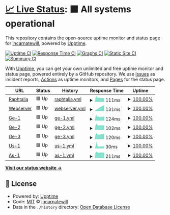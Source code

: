 # [📈 Live Status](https://incarnatewill.github.io/uptime): <!--live status--> **🟩 All systems operational**

This repository contains the open-source uptime monitor and status page for [incarnatewill](https://incarnatewill.github.io/uptime), powered by [Upptime](https://github.com/upptime/upptime).

[![Uptime CI](https://github.com/incarnatewill/uptime/workflows/Uptime%20CI/badge.svg)](https://github.com/incarnatewill/uptime/actions?query=workflow%3A%22Uptime+CI%22)
[![Response Time CI](https://github.com/incarnatewill/uptime/workflows/Response%20Time%20CI/badge.svg)](https://github.com/incarnatewill/uptime/actions?query=workflow%3A%22Response+Time+CI%22)
[![Graphs CI](https://github.com/incarnatewill/uptime/workflows/Graphs%20CI/badge.svg)](https://github.com/incarnatewill/uptime/actions?query=workflow%3A%22Graphs+CI%22)
[![Static Site CI](https://github.com/incarnatewill/uptime/workflows/Static%20Site%20CI/badge.svg)](https://github.com/incarnatewill/uptime/actions?query=workflow%3A%22Static+Site+CI%22)
[![Summary CI](https://github.com/incarnatewill/uptime/workflows/Summary%20CI/badge.svg)](https://github.com/incarnatewill/uptime/actions?query=workflow%3A%22Summary+CI%22)

With [Upptime](https://upptime.js.org), you can get your own unlimited and free uptime monitor and status page, powered entirely by a GitHub repository. We use [Issues](https://github.com/incarnatewill/uptime/issues) as incident reports, [Actions](https://github.com/incarnatewill/uptime/actions) as uptime monitors, and [Pages](https://incarnatewill.github.io/uptime) for the status page.

<!--start: status pages-->
<!-- This summary is generated by Upptime (https://github.com/upptime/upptime) -->
<!-- Do not edit this manually, your changes will be overwritten -->
<!-- prettier-ignore -->
| URL | Status | History | Response Time | Uptime |
| --- | ------ | ------- | ------------- | ------ |
| <img alt="" src="https://favicons.githubusercontent.com/null" height="13"> [Raphtalia](main.raphtalia.fun) | 🟩 Up | [raphtalia.yml](https://github.com/IncarnateWill/uptime/commits/HEAD/history/raphtalia.yml) | <details><summary><img alt="Response time graph" src="./graphs/raphtalia/response-time-week.png" height="20"> 111ms</summary><br><a href="https://status.raphtalia.fun/history/raphtalia"><img alt="Response time 111" src="https://img.shields.io/endpoint?url=https%3A%2F%2Fraw.githubusercontent.com%2FIncarnateWill%2Fuptime%2FHEAD%2Fapi%2Fraphtalia%2Fresponse-time.json"></a><br><a href="https://status.raphtalia.fun/history/raphtalia"><img alt="24-hour response time 103" src="https://img.shields.io/endpoint?url=https%3A%2F%2Fraw.githubusercontent.com%2FIncarnateWill%2Fuptime%2FHEAD%2Fapi%2Fraphtalia%2Fresponse-time-day.json"></a><br><a href="https://status.raphtalia.fun/history/raphtalia"><img alt="7-day response time 111" src="https://img.shields.io/endpoint?url=https%3A%2F%2Fraw.githubusercontent.com%2FIncarnateWill%2Fuptime%2FHEAD%2Fapi%2Fraphtalia%2Fresponse-time-week.json"></a><br><a href="https://status.raphtalia.fun/history/raphtalia"><img alt="30-day response time 111" src="https://img.shields.io/endpoint?url=https%3A%2F%2Fraw.githubusercontent.com%2FIncarnateWill%2Fuptime%2FHEAD%2Fapi%2Fraphtalia%2Fresponse-time-month.json"></a><br><a href="https://status.raphtalia.fun/history/raphtalia"><img alt="1-year response time 111" src="https://img.shields.io/endpoint?url=https%3A%2F%2Fraw.githubusercontent.com%2FIncarnateWill%2Fuptime%2FHEAD%2Fapi%2Fraphtalia%2Fresponse-time-year.json"></a></details> | <details><summary><a href="https://status.raphtalia.fun/history/raphtalia">100.00%</a></summary><a href="https://status.raphtalia.fun/history/raphtalia"><img alt="All-time uptime 100.00%" src="https://img.shields.io/endpoint?url=https%3A%2F%2Fraw.githubusercontent.com%2FIncarnateWill%2Fuptime%2FHEAD%2Fapi%2Fraphtalia%2Fuptime.json"></a><br><a href="https://status.raphtalia.fun/history/raphtalia"><img alt="24-hour uptime 100.00%" src="https://img.shields.io/endpoint?url=https%3A%2F%2Fraw.githubusercontent.com%2FIncarnateWill%2Fuptime%2FHEAD%2Fapi%2Fraphtalia%2Fuptime-day.json"></a><br><a href="https://status.raphtalia.fun/history/raphtalia"><img alt="7-day uptime 100.00%" src="https://img.shields.io/endpoint?url=https%3A%2F%2Fraw.githubusercontent.com%2FIncarnateWill%2Fuptime%2FHEAD%2Fapi%2Fraphtalia%2Fuptime-week.json"></a><br><a href="https://status.raphtalia.fun/history/raphtalia"><img alt="30-day uptime 100.00%" src="https://img.shields.io/endpoint?url=https%3A%2F%2Fraw.githubusercontent.com%2FIncarnateWill%2Fuptime%2FHEAD%2Fapi%2Fraphtalia%2Fuptime-month.json"></a><br><a href="https://status.raphtalia.fun/history/raphtalia"><img alt="1-year uptime 100.00%" src="https://img.shields.io/endpoint?url=https%3A%2F%2Fraw.githubusercontent.com%2FIncarnateWill%2Fuptime%2FHEAD%2Fapi%2Fraphtalia%2Fuptime-year.json"></a></details>
| <img alt="" src="https://favicons.githubusercontent.com/null" height="13"> [Webserver](ws.raphtalia.fun) | 🟩 Up | [webserver.yml](https://github.com/IncarnateWill/uptime/commits/HEAD/history/webserver.yml) | <details><summary><img alt="Response time graph" src="./graphs/webserver/response-time-week.png" height="20"> 131ms</summary><br><a href="https://status.raphtalia.fun/history/webserver"><img alt="Response time 131" src="https://img.shields.io/endpoint?url=https%3A%2F%2Fraw.githubusercontent.com%2FIncarnateWill%2Fuptime%2FHEAD%2Fapi%2Fwebserver%2Fresponse-time.json"></a><br><a href="https://status.raphtalia.fun/history/webserver"><img alt="24-hour response time 0" src="https://img.shields.io/endpoint?url=https%3A%2F%2Fraw.githubusercontent.com%2FIncarnateWill%2Fuptime%2FHEAD%2Fapi%2Fwebserver%2Fresponse-time-day.json"></a><br><a href="https://status.raphtalia.fun/history/webserver"><img alt="7-day response time 131" src="https://img.shields.io/endpoint?url=https%3A%2F%2Fraw.githubusercontent.com%2FIncarnateWill%2Fuptime%2FHEAD%2Fapi%2Fwebserver%2Fresponse-time-week.json"></a><br><a href="https://status.raphtalia.fun/history/webserver"><img alt="30-day response time 131" src="https://img.shields.io/endpoint?url=https%3A%2F%2Fraw.githubusercontent.com%2FIncarnateWill%2Fuptime%2FHEAD%2Fapi%2Fwebserver%2Fresponse-time-month.json"></a><br><a href="https://status.raphtalia.fun/history/webserver"><img alt="1-year response time 131" src="https://img.shields.io/endpoint?url=https%3A%2F%2Fraw.githubusercontent.com%2FIncarnateWill%2Fuptime%2FHEAD%2Fapi%2Fwebserver%2Fresponse-time-year.json"></a></details> | <details><summary><a href="https://status.raphtalia.fun/history/webserver">100.00%</a></summary><a href="https://status.raphtalia.fun/history/webserver"><img alt="All-time uptime 100.00%" src="https://img.shields.io/endpoint?url=https%3A%2F%2Fraw.githubusercontent.com%2FIncarnateWill%2Fuptime%2FHEAD%2Fapi%2Fwebserver%2Fuptime.json"></a><br><a href="https://status.raphtalia.fun/history/webserver"><img alt="24-hour uptime 100.00%" src="https://img.shields.io/endpoint?url=https%3A%2F%2Fraw.githubusercontent.com%2FIncarnateWill%2Fuptime%2FHEAD%2Fapi%2Fwebserver%2Fuptime-day.json"></a><br><a href="https://status.raphtalia.fun/history/webserver"><img alt="7-day uptime 100.00%" src="https://img.shields.io/endpoint?url=https%3A%2F%2Fraw.githubusercontent.com%2FIncarnateWill%2Fuptime%2FHEAD%2Fapi%2Fwebserver%2Fuptime-week.json"></a><br><a href="https://status.raphtalia.fun/history/webserver"><img alt="30-day uptime 100.00%" src="https://img.shields.io/endpoint?url=https%3A%2F%2Fraw.githubusercontent.com%2FIncarnateWill%2Fuptime%2FHEAD%2Fapi%2Fwebserver%2Fuptime-month.json"></a><br><a href="https://status.raphtalia.fun/history/webserver"><img alt="1-year uptime 100.00%" src="https://img.shields.io/endpoint?url=https%3A%2F%2Fraw.githubusercontent.com%2FIncarnateWill%2Fuptime%2FHEAD%2Fapi%2Fwebserver%2Fuptime-year.json"></a></details>
| <img alt="" src="https://favicons.githubusercontent.com/null" height="13"> [Ge-1](ge1.raphtalia.fun) | 🟩 Up | [ge-1.yml](https://github.com/IncarnateWill/uptime/commits/HEAD/history/ge-1.yml) | <details><summary><img alt="Response time graph" src="./graphs/ge-1/response-time-week.png" height="20"> 124ms</summary><br><a href="https://status.raphtalia.fun/history/ge-1"><img alt="Response time 124" src="https://img.shields.io/endpoint?url=https%3A%2F%2Fraw.githubusercontent.com%2FIncarnateWill%2Fuptime%2FHEAD%2Fapi%2Fge-1%2Fresponse-time.json"></a><br><a href="https://status.raphtalia.fun/history/ge-1"><img alt="24-hour response time 116" src="https://img.shields.io/endpoint?url=https%3A%2F%2Fraw.githubusercontent.com%2FIncarnateWill%2Fuptime%2FHEAD%2Fapi%2Fge-1%2Fresponse-time-day.json"></a><br><a href="https://status.raphtalia.fun/history/ge-1"><img alt="7-day response time 124" src="https://img.shields.io/endpoint?url=https%3A%2F%2Fraw.githubusercontent.com%2FIncarnateWill%2Fuptime%2FHEAD%2Fapi%2Fge-1%2Fresponse-time-week.json"></a><br><a href="https://status.raphtalia.fun/history/ge-1"><img alt="30-day response time 124" src="https://img.shields.io/endpoint?url=https%3A%2F%2Fraw.githubusercontent.com%2FIncarnateWill%2Fuptime%2FHEAD%2Fapi%2Fge-1%2Fresponse-time-month.json"></a><br><a href="https://status.raphtalia.fun/history/ge-1"><img alt="1-year response time 124" src="https://img.shields.io/endpoint?url=https%3A%2F%2Fraw.githubusercontent.com%2FIncarnateWill%2Fuptime%2FHEAD%2Fapi%2Fge-1%2Fresponse-time-year.json"></a></details> | <details><summary><a href="https://status.raphtalia.fun/history/ge-1">100.00%</a></summary><a href="https://status.raphtalia.fun/history/ge-1"><img alt="All-time uptime 100.00%" src="https://img.shields.io/endpoint?url=https%3A%2F%2Fraw.githubusercontent.com%2FIncarnateWill%2Fuptime%2FHEAD%2Fapi%2Fge-1%2Fuptime.json"></a><br><a href="https://status.raphtalia.fun/history/ge-1"><img alt="24-hour uptime 100.00%" src="https://img.shields.io/endpoint?url=https%3A%2F%2Fraw.githubusercontent.com%2FIncarnateWill%2Fuptime%2FHEAD%2Fapi%2Fge-1%2Fuptime-day.json"></a><br><a href="https://status.raphtalia.fun/history/ge-1"><img alt="7-day uptime 100.00%" src="https://img.shields.io/endpoint?url=https%3A%2F%2Fraw.githubusercontent.com%2FIncarnateWill%2Fuptime%2FHEAD%2Fapi%2Fge-1%2Fuptime-week.json"></a><br><a href="https://status.raphtalia.fun/history/ge-1"><img alt="30-day uptime 100.00%" src="https://img.shields.io/endpoint?url=https%3A%2F%2Fraw.githubusercontent.com%2FIncarnateWill%2Fuptime%2FHEAD%2Fapi%2Fge-1%2Fuptime-month.json"></a><br><a href="https://status.raphtalia.fun/history/ge-1"><img alt="1-year uptime 100.00%" src="https://img.shields.io/endpoint?url=https%3A%2F%2Fraw.githubusercontent.com%2FIncarnateWill%2Fuptime%2FHEAD%2Fapi%2Fge-1%2Fuptime-year.json"></a></details>
| <img alt="" src="https://favicons.githubusercontent.com/null" height="13"> [Ge-2](ge2.raphtalia.fun) | 🟩 Up | [ge-2.yml](https://github.com/IncarnateWill/uptime/commits/HEAD/history/ge-2.yml) | <details><summary><img alt="Response time graph" src="./graphs/ge-2/response-time-week.png" height="20"> 102ms</summary><br><a href="https://status.raphtalia.fun/history/ge-2"><img alt="Response time 102" src="https://img.shields.io/endpoint?url=https%3A%2F%2Fraw.githubusercontent.com%2FIncarnateWill%2Fuptime%2FHEAD%2Fapi%2Fge-2%2Fresponse-time.json"></a><br><a href="https://status.raphtalia.fun/history/ge-2"><img alt="24-hour response time 98" src="https://img.shields.io/endpoint?url=https%3A%2F%2Fraw.githubusercontent.com%2FIncarnateWill%2Fuptime%2FHEAD%2Fapi%2Fge-2%2Fresponse-time-day.json"></a><br><a href="https://status.raphtalia.fun/history/ge-2"><img alt="7-day response time 102" src="https://img.shields.io/endpoint?url=https%3A%2F%2Fraw.githubusercontent.com%2FIncarnateWill%2Fuptime%2FHEAD%2Fapi%2Fge-2%2Fresponse-time-week.json"></a><br><a href="https://status.raphtalia.fun/history/ge-2"><img alt="30-day response time 102" src="https://img.shields.io/endpoint?url=https%3A%2F%2Fraw.githubusercontent.com%2FIncarnateWill%2Fuptime%2FHEAD%2Fapi%2Fge-2%2Fresponse-time-month.json"></a><br><a href="https://status.raphtalia.fun/history/ge-2"><img alt="1-year response time 102" src="https://img.shields.io/endpoint?url=https%3A%2F%2Fraw.githubusercontent.com%2FIncarnateWill%2Fuptime%2FHEAD%2Fapi%2Fge-2%2Fresponse-time-year.json"></a></details> | <details><summary><a href="https://status.raphtalia.fun/history/ge-2">100.00%</a></summary><a href="https://status.raphtalia.fun/history/ge-2"><img alt="All-time uptime 100.00%" src="https://img.shields.io/endpoint?url=https%3A%2F%2Fraw.githubusercontent.com%2FIncarnateWill%2Fuptime%2FHEAD%2Fapi%2Fge-2%2Fuptime.json"></a><br><a href="https://status.raphtalia.fun/history/ge-2"><img alt="24-hour uptime 100.00%" src="https://img.shields.io/endpoint?url=https%3A%2F%2Fraw.githubusercontent.com%2FIncarnateWill%2Fuptime%2FHEAD%2Fapi%2Fge-2%2Fuptime-day.json"></a><br><a href="https://status.raphtalia.fun/history/ge-2"><img alt="7-day uptime 100.00%" src="https://img.shields.io/endpoint?url=https%3A%2F%2Fraw.githubusercontent.com%2FIncarnateWill%2Fuptime%2FHEAD%2Fapi%2Fge-2%2Fuptime-week.json"></a><br><a href="https://status.raphtalia.fun/history/ge-2"><img alt="30-day uptime 100.00%" src="https://img.shields.io/endpoint?url=https%3A%2F%2Fraw.githubusercontent.com%2FIncarnateWill%2Fuptime%2FHEAD%2Fapi%2Fge-2%2Fuptime-month.json"></a><br><a href="https://status.raphtalia.fun/history/ge-2"><img alt="1-year uptime 100.00%" src="https://img.shields.io/endpoint?url=https%3A%2F%2Fraw.githubusercontent.com%2FIncarnateWill%2Fuptime%2FHEAD%2Fapi%2Fge-2%2Fuptime-year.json"></a></details>
| <img alt="" src="https://favicons.githubusercontent.com/null" height="13"> [Ge-3](ge3.raphtalia.fun) | 🟩 Up | [ge-3.yml](https://github.com/IncarnateWill/uptime/commits/HEAD/history/ge-3.yml) | <details><summary><img alt="Response time graph" src="./graphs/ge-3/response-time-week.png" height="20"> 120ms</summary><br><a href="https://status.raphtalia.fun/history/ge-3"><img alt="Response time 120" src="https://img.shields.io/endpoint?url=https%3A%2F%2Fraw.githubusercontent.com%2FIncarnateWill%2Fuptime%2FHEAD%2Fapi%2Fge-3%2Fresponse-time.json"></a><br><a href="https://status.raphtalia.fun/history/ge-3"><img alt="24-hour response time 115" src="https://img.shields.io/endpoint?url=https%3A%2F%2Fraw.githubusercontent.com%2FIncarnateWill%2Fuptime%2FHEAD%2Fapi%2Fge-3%2Fresponse-time-day.json"></a><br><a href="https://status.raphtalia.fun/history/ge-3"><img alt="7-day response time 120" src="https://img.shields.io/endpoint?url=https%3A%2F%2Fraw.githubusercontent.com%2FIncarnateWill%2Fuptime%2FHEAD%2Fapi%2Fge-3%2Fresponse-time-week.json"></a><br><a href="https://status.raphtalia.fun/history/ge-3"><img alt="30-day response time 120" src="https://img.shields.io/endpoint?url=https%3A%2F%2Fraw.githubusercontent.com%2FIncarnateWill%2Fuptime%2FHEAD%2Fapi%2Fge-3%2Fresponse-time-month.json"></a><br><a href="https://status.raphtalia.fun/history/ge-3"><img alt="1-year response time 120" src="https://img.shields.io/endpoint?url=https%3A%2F%2Fraw.githubusercontent.com%2FIncarnateWill%2Fuptime%2FHEAD%2Fapi%2Fge-3%2Fresponse-time-year.json"></a></details> | <details><summary><a href="https://status.raphtalia.fun/history/ge-3">100.00%</a></summary><a href="https://status.raphtalia.fun/history/ge-3"><img alt="All-time uptime 100.00%" src="https://img.shields.io/endpoint?url=https%3A%2F%2Fraw.githubusercontent.com%2FIncarnateWill%2Fuptime%2FHEAD%2Fapi%2Fge-3%2Fuptime.json"></a><br><a href="https://status.raphtalia.fun/history/ge-3"><img alt="24-hour uptime 100.00%" src="https://img.shields.io/endpoint?url=https%3A%2F%2Fraw.githubusercontent.com%2FIncarnateWill%2Fuptime%2FHEAD%2Fapi%2Fge-3%2Fuptime-day.json"></a><br><a href="https://status.raphtalia.fun/history/ge-3"><img alt="7-day uptime 100.00%" src="https://img.shields.io/endpoint?url=https%3A%2F%2Fraw.githubusercontent.com%2FIncarnateWill%2Fuptime%2FHEAD%2Fapi%2Fge-3%2Fuptime-week.json"></a><br><a href="https://status.raphtalia.fun/history/ge-3"><img alt="30-day uptime 100.00%" src="https://img.shields.io/endpoint?url=https%3A%2F%2Fraw.githubusercontent.com%2FIncarnateWill%2Fuptime%2FHEAD%2Fapi%2Fge-3%2Fuptime-month.json"></a><br><a href="https://status.raphtalia.fun/history/ge-3"><img alt="1-year uptime 100.00%" src="https://img.shields.io/endpoint?url=https%3A%2F%2Fraw.githubusercontent.com%2FIncarnateWill%2Fuptime%2FHEAD%2Fapi%2Fge-3%2Fuptime-year.json"></a></details>
| <img alt="" src="https://favicons.githubusercontent.com/null" height="13"> [Us-1](us1.raphtalia.fun) | 🟩 Up | [us-1.yml](https://github.com/IncarnateWill/uptime/commits/HEAD/history/us-1.yml) | <details><summary><img alt="Response time graph" src="./graphs/us-1/response-time-week.png" height="20"> 30ms</summary><br><a href="https://status.raphtalia.fun/history/us-1"><img alt="Response time 30" src="https://img.shields.io/endpoint?url=https%3A%2F%2Fraw.githubusercontent.com%2FIncarnateWill%2Fuptime%2FHEAD%2Fapi%2Fus-1%2Fresponse-time.json"></a><br><a href="https://status.raphtalia.fun/history/us-1"><img alt="24-hour response time 26" src="https://img.shields.io/endpoint?url=https%3A%2F%2Fraw.githubusercontent.com%2FIncarnateWill%2Fuptime%2FHEAD%2Fapi%2Fus-1%2Fresponse-time-day.json"></a><br><a href="https://status.raphtalia.fun/history/us-1"><img alt="7-day response time 30" src="https://img.shields.io/endpoint?url=https%3A%2F%2Fraw.githubusercontent.com%2FIncarnateWill%2Fuptime%2FHEAD%2Fapi%2Fus-1%2Fresponse-time-week.json"></a><br><a href="https://status.raphtalia.fun/history/us-1"><img alt="30-day response time 30" src="https://img.shields.io/endpoint?url=https%3A%2F%2Fraw.githubusercontent.com%2FIncarnateWill%2Fuptime%2FHEAD%2Fapi%2Fus-1%2Fresponse-time-month.json"></a><br><a href="https://status.raphtalia.fun/history/us-1"><img alt="1-year response time 30" src="https://img.shields.io/endpoint?url=https%3A%2F%2Fraw.githubusercontent.com%2FIncarnateWill%2Fuptime%2FHEAD%2Fapi%2Fus-1%2Fresponse-time-year.json"></a></details> | <details><summary><a href="https://status.raphtalia.fun/history/us-1">100.00%</a></summary><a href="https://status.raphtalia.fun/history/us-1"><img alt="All-time uptime 100.00%" src="https://img.shields.io/endpoint?url=https%3A%2F%2Fraw.githubusercontent.com%2FIncarnateWill%2Fuptime%2FHEAD%2Fapi%2Fus-1%2Fuptime.json"></a><br><a href="https://status.raphtalia.fun/history/us-1"><img alt="24-hour uptime 100.00%" src="https://img.shields.io/endpoint?url=https%3A%2F%2Fraw.githubusercontent.com%2FIncarnateWill%2Fuptime%2FHEAD%2Fapi%2Fus-1%2Fuptime-day.json"></a><br><a href="https://status.raphtalia.fun/history/us-1"><img alt="7-day uptime 100.00%" src="https://img.shields.io/endpoint?url=https%3A%2F%2Fraw.githubusercontent.com%2FIncarnateWill%2Fuptime%2FHEAD%2Fapi%2Fus-1%2Fuptime-week.json"></a><br><a href="https://status.raphtalia.fun/history/us-1"><img alt="30-day uptime 100.00%" src="https://img.shields.io/endpoint?url=https%3A%2F%2Fraw.githubusercontent.com%2FIncarnateWill%2Fuptime%2FHEAD%2Fapi%2Fus-1%2Fuptime-month.json"></a><br><a href="https://status.raphtalia.fun/history/us-1"><img alt="1-year uptime 100.00%" src="https://img.shields.io/endpoint?url=https%3A%2F%2Fraw.githubusercontent.com%2FIncarnateWill%2Fuptime%2FHEAD%2Fapi%2Fus-1%2Fuptime-year.json"></a></details>
| <img alt="" src="https://favicons.githubusercontent.com/null" height="13"> [As-1](as1.raphtalia.fun) | 🟩 Up | [as-1.yml](https://github.com/IncarnateWill/uptime/commits/HEAD/history/as-1.yml) | <details><summary><img alt="Response time graph" src="./graphs/as-1/response-time-week.png" height="20"> 211ms</summary><br><a href="https://status.raphtalia.fun/history/as-1"><img alt="Response time 211" src="https://img.shields.io/endpoint?url=https%3A%2F%2Fraw.githubusercontent.com%2FIncarnateWill%2Fuptime%2FHEAD%2Fapi%2Fas-1%2Fresponse-time.json"></a><br><a href="https://status.raphtalia.fun/history/as-1"><img alt="24-hour response time 206" src="https://img.shields.io/endpoint?url=https%3A%2F%2Fraw.githubusercontent.com%2FIncarnateWill%2Fuptime%2FHEAD%2Fapi%2Fas-1%2Fresponse-time-day.json"></a><br><a href="https://status.raphtalia.fun/history/as-1"><img alt="7-day response time 211" src="https://img.shields.io/endpoint?url=https%3A%2F%2Fraw.githubusercontent.com%2FIncarnateWill%2Fuptime%2FHEAD%2Fapi%2Fas-1%2Fresponse-time-week.json"></a><br><a href="https://status.raphtalia.fun/history/as-1"><img alt="30-day response time 211" src="https://img.shields.io/endpoint?url=https%3A%2F%2Fraw.githubusercontent.com%2FIncarnateWill%2Fuptime%2FHEAD%2Fapi%2Fas-1%2Fresponse-time-month.json"></a><br><a href="https://status.raphtalia.fun/history/as-1"><img alt="1-year response time 211" src="https://img.shields.io/endpoint?url=https%3A%2F%2Fraw.githubusercontent.com%2FIncarnateWill%2Fuptime%2FHEAD%2Fapi%2Fas-1%2Fresponse-time-year.json"></a></details> | <details><summary><a href="https://status.raphtalia.fun/history/as-1">100.00%</a></summary><a href="https://status.raphtalia.fun/history/as-1"><img alt="All-time uptime 100.00%" src="https://img.shields.io/endpoint?url=https%3A%2F%2Fraw.githubusercontent.com%2FIncarnateWill%2Fuptime%2FHEAD%2Fapi%2Fas-1%2Fuptime.json"></a><br><a href="https://status.raphtalia.fun/history/as-1"><img alt="24-hour uptime 100.00%" src="https://img.shields.io/endpoint?url=https%3A%2F%2Fraw.githubusercontent.com%2FIncarnateWill%2Fuptime%2FHEAD%2Fapi%2Fas-1%2Fuptime-day.json"></a><br><a href="https://status.raphtalia.fun/history/as-1"><img alt="7-day uptime 100.00%" src="https://img.shields.io/endpoint?url=https%3A%2F%2Fraw.githubusercontent.com%2FIncarnateWill%2Fuptime%2FHEAD%2Fapi%2Fas-1%2Fuptime-week.json"></a><br><a href="https://status.raphtalia.fun/history/as-1"><img alt="30-day uptime 100.00%" src="https://img.shields.io/endpoint?url=https%3A%2F%2Fraw.githubusercontent.com%2FIncarnateWill%2Fuptime%2FHEAD%2Fapi%2Fas-1%2Fuptime-month.json"></a><br><a href="https://status.raphtalia.fun/history/as-1"><img alt="1-year uptime 100.00%" src="https://img.shields.io/endpoint?url=https%3A%2F%2Fraw.githubusercontent.com%2FIncarnateWill%2Fuptime%2FHEAD%2Fapi%2Fas-1%2Fuptime-year.json"></a></details>

<!--end: status pages-->

[**Visit our status website →**](https://incarnatewill.github.io/uptime)

## 📄 License

- Powered by: [Upptime](https://github.com/upptime/upptime)
- Code: [MIT](./LICENSE) © [incarnatewill](https://incarnatewill.github.io/uptime)
- Data in the `./history` directory: [Open Database License](https://opendatacommons.org/licenses/odbl/1-0/)
